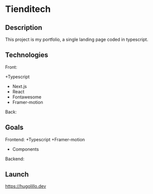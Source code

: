# Tienditech

## Description
This project is my portfolio, a single landing page coded in typescript.

## Technologies

Front:

+Typescript
+ Next.js
+ React
+ Fontawesome
+ Framer-motion

Back:


## Goals

Frontend:
 +Typescript
 +Framer-motion
 + Components


Backend:


## Launch

https://hugolillo.dev

